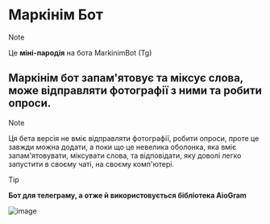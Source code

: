 # Маркінім Бот
> [!NOTE]
Це **міні-пародія** на бота MarkinimBot (Tg)

## Маркінім бот запам'ятовує та міксує слова, може відправляти фотографії з ними та робити опроси.
> [!NOTE]
> Ця бета версія не вміє відправляти фотографії, робити опроси, проте це завжди можна додати, а поки що це невелика оболонка, яка вміє запам'ятовувати, міксувати слова, та відповідати, яку доволі легко запустити в своєму чаті, на своєму комп'ютері.

> [!TIP]
> **Бот для телеграму, а отже й використовується бібліотека AioGram**
>
> ![image](https://github.com/pt3n4ikRK/Markinim-mini-parody/assets/97797470/3cbbfe22-0be5-47a0-bcf8-f7ad31a21cc2)

